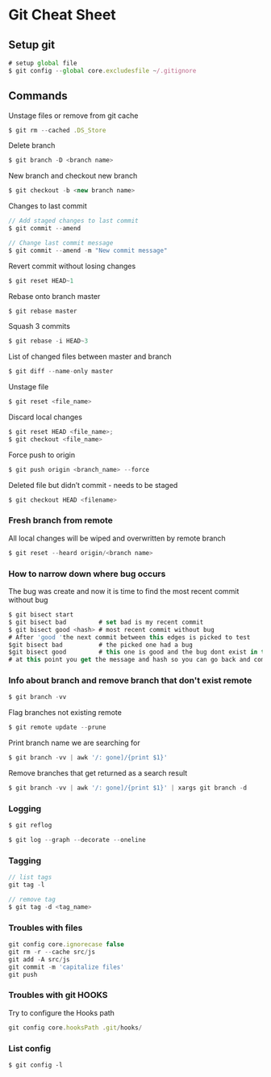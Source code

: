 # Git Cheat Sheet

## Setup git

```js
# setup global file
$ git config --global core.excludesfile ~/.gitignore
```

## Commands

Unstage files or remove from git cache

```js
$ git rm --cached .DS_Store
```

Delete branch

```js
$ git branch -D <branch name>
```

New branch and checkout new branch

```js
$ git checkout -b <new branch name>
```

Changes to last commit

```js
// Add staged changes to last commit
$ git commit --amend

// Change last commit message
$ git commit --amend -m "New commit message"
```

Revert commit without losing changes

```js
$ git reset HEAD~1
```

Rebase onto branch master

```js
$ git rebase master
```

Squash 3 commits

```js
$ git rebase -i HEAD~3
```

List of changed files between master and branch

```js
$ git diff --name-only master
```

Unstage file

```js
$ git reset <file_name>
```

Discard local changes

```js
$ git reset HEAD <file_name>;
$ git checkout <file_name>
```

Force push to origin

```js
$ git push origin <branch_name> --force
```

Deleted file but didn’t commit - needs to be staged

```js
$ git checkout HEAD <filename>
```

### Fresh branch from remote

All local changes will be wiped and overwritten by remote branch

```js
$ git reset --heard origin/<branch name>
```

### How to narrow down where bug occurs

The bug was create and now it is time to find the most recent commit without bug

```js
$ git bisect start
$ git bisect bad         # set bad is my recent commit
$ git bisect good <hash> # most recent commit without bug
# After 'good 'the next commit between this edges is picked to test
$git bisect bad          # the picked one had a bug
$git bisect good         # this one is good and the bug dont exist in this commit
# at this point you get the message and hash so you can go back and compare the codes and find the bug
```

### Info about branch and remove branch that don't exist remote

```js
$ git branch -vv
```

Flag branches not existing remote

```js
$ git remote update --prune
```

Print branch name we are searching for

```js
$ git branch -vv | awk '/: gone]/{print $1}'
```

Remove branches that get returned as a search result

```js
$ git branch -vv | awk '/: gone]/{print $1}' | xargs git branch -d
```

### Logging

```js
$ git reflog
```

```js
$ git log --graph --decorate --oneline
```

### Tagging

```js
// list tags
git tag -l

// remove tag
$ git tag -d <tag_name>
```

### Troubles with files

```js
git config core.ignorecase false
git rm -r --cache src/js
git add -A src/js
git commit -m 'capitalize files'
git push
```

### Troubles with git HOOKS

Try to configure the Hooks path

```js
git config core.hooksPath .git/hooks/
```

### List config

```shell
$ git config -l
```

